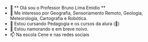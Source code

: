 - 👋 ** Olá sou o Professor Bruno Lima Emidio ** 
- 👀 Me interesso por Geografia, Sensoriamento Remoto, Geologia, Meteorologia, Cartografia e Robótica.
- 🌱 Estou cursando Pedagogia e os cursos da alura (🤮)
- 💞️ Estou namorando e em breve noivo.
- 📫 Na escola Cene e nas redes sociais

<!---
ProfBrunoEmidio/ProfBrunoEmidio is a ✨ special ✨ repository because its `README.md` (this file) appears on your GitHub profile.
You can click the Preview link to take a look at your changes.
--->
